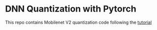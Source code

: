 # DNN Quantization with Pytorch

This repo contains Mobilenet V2 quantization code following the [tutorial](https://pytorch.org/tutorials/advanced/static_quantization_tutorial.html)
